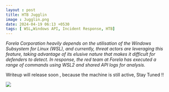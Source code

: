 ```yaml
---
layout : post
title: HTB Jugglin
image : Jugglin.png
date: 2024-04-19 06:13 +0530
tags: [ WSL,Windows API, Incident Response, HTB] 
---
```



*Forela Corporation heavily depends on the utilisation of the Windows Subsystem for Linux (WSL), and currently, threat actors are leveraging this feature, taking advantage of its elusive nature that makes it difficult for defenders to detect. In response, the red team at Forela has executed a range of commands using WSL2 and shared API logs for analysis.*

Writeup will release soon , because the machine is still active, Stay Tuned !! 

![]({{site.baseurl}}/img/HackTheBox/Jugglin/Jugglin.png)